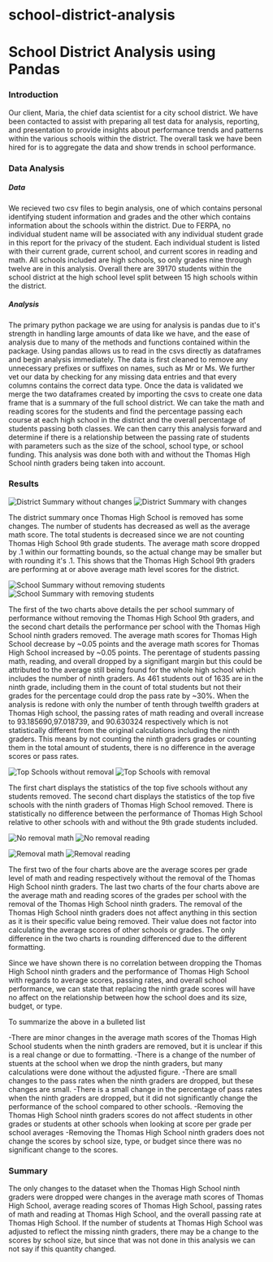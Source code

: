 # school-district-analysis


# School District Analysis using Pandas

### Introduction

Our client, Maria, the chief data scientist for a city school district. We have been contacted to assist with preparing all test data for analysis, reporting, and presentation to provide insights about performance trends and patterns within the various schools within the district.  The overall task we have been hired for is to aggregate the data and show trends in school performance.

### Data Analysis

##### Data

We recieved two csv files to begin analysis, one of which contains personal identifying student information and grades and the other which contains information about the schools within the district. Due to FERPA, no individual student name will be associated with any individual student grade in this report for the privacy of the student. Each individual student is listed with their current grade, current school, and current scores in reading and math. All schools included are high schools, so only grades nine through twelve are in this analysis. Overall there are 39170 students within the school district at the high school level split between 15 high schools within the district.

##### Analysis

The primary python package we are using for analysis is pandas due to it's strength in handling large amounts of data like we have, and the ease of analysis due to many of the methods and functions contained within the package. Using pandas allows us to read in the csvs directly as dataframes and begin analysis immediately. The data is first cleaned to remove any unnecessary prefixes or suffixes on names, such as Mr or Ms. We further vet our data by checking for any missing data entries and that every columns contains the correct data type. Once the data is validated we merge the two dataframes created by importing the csvs to create one data frame that is a summary of the full school district. We can take the math and reading scores for the students and find the percentage passing each course at each high school in the district and the overall percentage of students passing both classes. We can then carry this analysis forward and determine if there is a relationship between the passing rate of students with parameters such as the size of the school, school type, or school funding. This analysis was done both with and without the Thomas High School ninth graders being taken into account.



### Results

![District Summary without changes](https://github.com/roeggealissa/school-district-analysis/blob/57c3db68172dc3e71798edd02e348aa8777211df/Screen%20Shot%202021-09-19%20at%202.25.16%20PM.png)
![District Summary with changes](https://github.com/roeggealissa/school-district-analysis/blob/d04819cc8ee614b34ef11fe05695b4915c03aaab/Screen%20Shot%202021-09-19%20at%202.09.32%20PM.png)

The district summary once Thomas High School is removed has some changes. The number of students has decreased as well as the average math score. The total students is decreased since we are not counting Thomas High School 9th grade students. The average math score dropped by .1 within our formatting bounds, so the actual change may be smaller but with rounding it's .1. This shows that the Thomas High School 9th graders are performing at or above average math level scores for the district.

![School Summary without removing students](https://github.com/roeggealissa/school-district-analysis/blob/b3e7370fac0c171ba13a24506d933081f330188b/School-no-removal.png)
![School Summary with removing students](https://github.com/roeggealissa/school-district-analysis/blob/b3e7370fac0c171ba13a24506d933081f330188b/School-with-removal.png)


The first of the two charts above details the per school summary of performance without removing the Thomas High School 9th graders, and the second chart details the performance per school with the Thomas High School ninth graders removed. The average math scores for Thomas High School decrease by ~0.05 points and the average math scores for Thomas High School increased by ~0.05 points. The perentage of students passing math, reading, and overall dropped by a signifigant margin but this could be attributed to the average still being found for the whole high school which includes the number of ninth graders. As 461 students out of 1635 are in the ninth grade, including them in the count of total students but not their grades for the percentage could drop the pass rate by ~30%. When the analysis is redone with only the number of tenth through twelfth graders at Thomas High school, the passing rates of math reading and overall increase to 93.185690,97.018739, and 90.630324 respectively which is not statistically different from the original calculations including the ninth graders. This means by not counting the ninth graders grades or counting them in the total amount of students, there is no difference in the average scores or pass rates.

![Top Schools without removal](https://github.com/roeggealissa/school-district-analysis/blob/bc2df21b9c1c2f3131e7bed196a8a0b579f472bb/Top_no_removal.png)
![Top Schools with removal](https://github.com/roeggealissa/school-district-analysis/blob/bc2df21b9c1c2f3131e7bed196a8a0b579f472bb/Top_with_removal.png)

The first chart displays the statistics of the top five schools without any students removed. The second chart displays the statistics of the top five schools with the ninth graders of Thomas High School removed. There is statistically no difference between the performance of Thomas High School relative to other schools with and without the 9th grade students included.


![No removal math](https://github.com/roeggealissa/school-district-analysis/blob/362dd84abc2cc63180731c400949195ec5523f91/math_score_no_removal.png)
![No removal reading](https://github.com/roeggealissa/school-district-analysis/blob/362dd84abc2cc63180731c400949195ec5523f91/reading_score_no_removal.png)

![Removal math](https://github.com/roeggealissa/school-district-analysis/blob/362dd84abc2cc63180731c400949195ec5523f91/math_scores_with_removal.png)
![Removal reading](https://github.com/roeggealissa/school-district-analysis/blob/362dd84abc2cc63180731c400949195ec5523f91/reading_score_with_removal.png)

The first two of the four charts above are the average scores per grade level of math and reading respectively without the removal of the Thomas High School ninth graders. The last two charts of the four charts above are the average math and reading scores of the grades per school with the removal of the Thomas High School ninth graders. The removal of the Thomas High School ninth graders does not affect anything in this section as it is their specific value being removed. Their value does not factor into calculating the average scores of other schools or grades. The only difference in the two charts is rounding differenced due to the different formatting.


Since we have shown there is no correlation between dropping the Thomas High School ninth graders and the performance of Thomas High School with regards to average scores, passing rates, and overall school performance, we can state that replacing the ninth grade scores will have no affect on the relationship between how the school does and its size, budget, or type. 

To summarize the above in a bulleted list

-There are minor changes in the average math scores of the Thomas High School students when the ninth graders are removed, but it is unclear if this is a real change or due to formatting.
-There is a change of the number of stuents at the school when we drop the ninth graders, but many calculations were done without the adjusted figure.
-There are small changes to the pass rates when the ninth graders are dropped, but these changes are small.
-There is a small change in the percentage of pass rates when the ninth graders are dropped, but it did not significantly change the performance of the school compared to other schools.
-Removing the Thomas High School ninth graders scores do not affect students in other grades or students at other schools when looking at score per grade per school averages
-Removing the Thomas High School ninth graders does not change the scores by school size, type, or budget since there was no significant change to the scores.

### Summary

The only changes to the dataset when the Thomas High School ninth graders were dropped were changes in the average math scores of Thomas High School, average reading scores of Thomas High School, passing rates of math and reading at Thomas High School, and the overall passing rate at Thomas High School. If the number of students at Thomas High School was adjusted to reflect the missing ninth graders, there may be a change to the scores by school size, but since that was not done in this analysis we can not say if this quantity changed.
